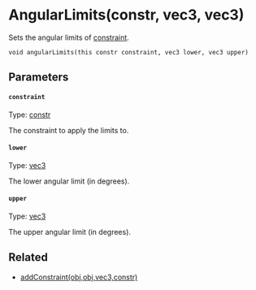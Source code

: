 # AngularLimits(constr, vec3, vec3)

Sets the angular limits of [constraint](#constraint).

```
void angularLimits(this constr constraint, vec3 lower, vec3 upper)
```

## Parameters

#### `constraint`
Type: [constr](/MdDocs/Types/Constr.md)

The constraint to apply the limits to.

#### `lower`
Type: [vec3](/MdDocs/Types/Vec3.md)

The lower angular limit (in degrees).

#### `upper`
Type: [vec3](/MdDocs/Types/Vec3.md)

The upper angular limit (in degrees).

## Related

 - [addConstraint(obj,obj,vec3,constr)](/MdDocs/Functions/Physics/AddConstraint.md)

